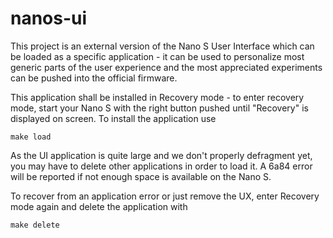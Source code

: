 # nanos-ui

This project is an external version of the Nano S User Interface which can be loaded as a specific application - it can be used to personalize most generic parts of the user experience and the most appreciated experiments can be pushed into the official firmware. 

This application shall be installed in Recovery mode - to enter recovery mode, start your Nano S with the right button pushed until "Recovery" is displayed on screen. To install the application use

```
make load
```

As the UI application is quite large and we don't properly defragment yet, you may have to delete other applications in order to load it. A 6a84 error will be reported if not enough space is available on the Nano S. 

To recover from an application error or just remove the UX, enter Recovery mode again and delete the application with 

```
make delete
``` 



